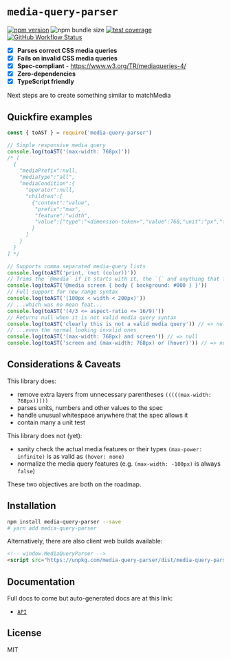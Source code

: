 # `media-query-parser`

[![npm version](https://img.shields.io/npm/v/media-query-parser.svg?style=flat-square)](https://www.npmjs.com/package/media-query-parser)
![npm bundle size](https://img.shields.io/bundlephobia/minzip/media-query-parser?style=flat-square)
[![test coverage](https://img.shields.io/badge/dynamic/json?style=flat-square&color=brightgreen&label=coverage&query=%24.total.branches.pct&suffix=%25&url=https%3A%2F%2Funpkg.com%2Fmedia-query-parser%2Fcoverage%2Fcoverage-summary.json)](https://www.npmjs.com/package/media-query-parser)
[![GitHub Workflow Status](https://img.shields.io/github/workflow/status/tbjgolden/media-query-parser/Release?style=flat-square)](https://github.com/tbjgolden/media-query-parser/actions?query=workflow%3ARelease)

- [x] **Parses correct CSS media queries**
- [x] **Fails on invalid CSS media queries**
- [x] **Spec-compliant** - https://www.w3.org/TR/mediaqueries-4/
- [x] **Zero-dependencies**
- [x] **TypeScript friendly**

Next steps are to create something similar to matchMedia

## Quickfire examples

```js
const { toAST } = require('media-query-parser')

// Simple responsive media query
console.log(toAST('(max-width: 768px)'))
/* [
  {
    "mediaPrefix":null,
    "mediaType":"all",
    "mediaCondition":{
      "operator":null,
      "children":[
        {"context":"value",
         "prefix":"max",
         "feature":"width",
         "value":{"type":"<dimension-token>","value":768,"unit":"px","flag":"number"}
        }
      ]
    }
  }
] */

// Supports comma separated media-query lists
console.log(toAST('print, (not (color))'))
// Trims the `@media` if it starts with it, the `{` and anything that follows
console.log(toAST('@media screen { body { background: #000 } }'))
// Full support for new range syntax
console.log(toAST('(100px < width < 200px)'))
// ...which was no mean feat...
console.log(toAST('(4/3 <= aspect-ratio <= 16/9)'))
// Returns null when it is not valid media query syntax
console.log(toAST('clearly this is not a valid media query')) // => null
// ...even the normal looking invalid ones
console.log(toAST('(max-width: 768px) and screen')) // => null
console.log(toAST('screen and (max-width: 768px) or (hover)')) // => null
```

## Considerations & Caveats

This library does:

- remove extra layers from unnecessary parentheses `(((((max-width: 768px)))))`
- parses units, numbers and other values to the spec
- handle unusual whitespace anywhere that the spec allows it
- contain many a unit test

This library does not (yet):

- sanity check the actual media features or their types `(max-power: infinite)`
  is as valid as `(hover: none)`
- normalize the media query features (e.g. `(max-width: -100px)` is always
  `false`)

These two objectives are both on the roadmap.

## Installation

```sh
npm install media-query-parser --save
# yarn add media-query-parser
```

Alternatively, there are also client web builds available:

```html
<!-- window.MediaQueryParser -->
<script src="https://unpkg.com/media-query-parser/dist/media-query-parser.umd.js"></script>
```

## Documentation

Full docs to come but auto-generated docs are at this link:

- [`API`](docs/api)

## License

MIT

<!-- Original starter readme: https://github.com/tbjgolden/create-typescript-react-library -->

